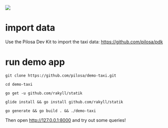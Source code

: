 <a href="https://github.com/pilosa"><img src="https://img.shields.io/badge/pilosa-v0.3.1-blue.svg"></a>

# import data
Use the Pilosa Dev Kit to import the taxi data: https://github.com/pilosa/pdk


# run demo app
`git clone https://github.com/pilosa/demo-taxi.git`

`cd demo-taxi`

`go get -u github.com/rakyll/statik`

`glide install && go install github.com/rakyll/statik`

`go generate && go build . && ./demo-taxi`

Then open http://127.0.0.1:8000 and try out some queries!
